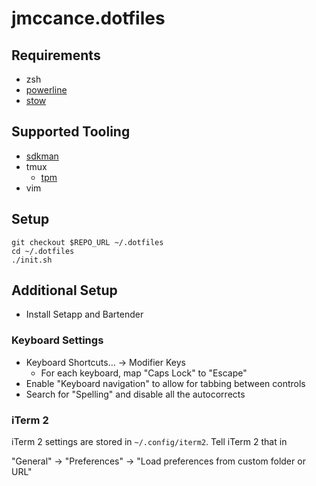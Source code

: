 jmccance.dotfiles
=================

## Requirements

- zsh
- [powerline](https://github.com/powerline/powerline)
- [stow](https://www.gnu.org/software/stow/)

## Supported Tooling

- [sdkman](http://sdkman.io/)
- tmux
  - [tpm](https://github.com/tmux-plugins/tpm)
- vim

## Setup

```
git checkout $REPO_URL ~/.dotfiles
cd ~/.dotfiles
./init.sh
```

## Additional Setup

- Install Setapp and Bartender

### Keyboard Settings

- Keyboard Shortcuts… -> Modifier Keys
  - For each keyboard, map "Caps Lock" to "Escape"
- Enable "Keyboard navigation" to allow for tabbing between controls
- Search for "Spelling" and disable all the autocorrects

### iTerm 2

iTerm 2 settings are stored in `~/.config/iterm2`. Tell iTerm 2 that in

"General" -> "Preferences" -> "Load preferences from custom folder or URL"

